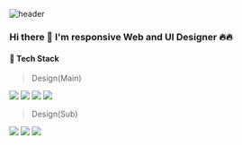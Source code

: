 ![header](https://capsule-render.vercel.app/api?type=rect&color=gradient&height=90&section=header&text=SOFT%20and%20STURDY&fontSize=72&fontAlign=50&fontAlignY=84&fontColor=ffffff)

### Hi there 👋 I'm responsive Web and UI Designer 🔥🔥

#### 💪 Tech Stack 

> Design(Main)   
    
 <img src="https://img.shields.io/badge/Adobe Photoshop-31A8FF?style=flat-square&logo=AdobePhotoshop&logoColor=white"/></a> <img src="https://img.shields.io/badge/Adobe Illustrator-FF9A00?style=flat-square&logo=AdobeIllustrator&logoColor=white"/></a> <img src="https://img.shields.io/badge/Adobe XD-FF61F6?style=flat-square&logo=AdobeXD&logoColor=white"/></a> <img src="https://img.shields.io/badge/Figma-F24E1E?style=flat-square&logo=Figma&logoColor=white"/></a>  
> Design(Sub)    

 <img src="https://img.shields.io/badge/Adobe After Effects-9999FF?style=flat-square&logo=AdobeAfterEffects&logoColor=white"/></a> <img src="https://img.shields.io/badge/Adobe Audition-9999FF?style=flat-square&logo=AdobeAudition&logoColor=white"/></a> <img src="https://img.shields.io/badge/Blender-F5792A?style=flat-square&logo=Blender&logoColor=white"/></a>
